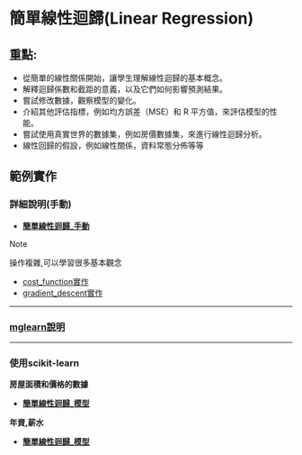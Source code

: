 # 簡單線性迴歸(Linear Regression)

## 重點:
- 從簡單的線性關係開始，讓學生理解線性迴歸的基本概念。
- 解釋迴歸係數和截距的意義，以及它們如何影響預測結果。
- 嘗試修改數據，觀察模型的變化。
- 介紹其他評估指標，例如均方誤差（MSE）和 R 平方值，來評估模型的性能。
- 嘗試使用真實世界的數據集，例如房價數據集，來進行線性迴歸分析。
- 線性回歸的假設，例如線性關係，資料常態分佈等等

## 範例實作
### 詳細說明(手動)

- [**簡單線性迴歸_手動**](./簡單線性迴歸_手動.md)

> [!NOTE]
> 操作複雜,可以學習很多基本觀念

- [cost_function實作](./cost_function.ipynb)  
- [gradient_descent實作](./gradient_descent.ipynb)

---
### [mglearn說明](./mglearn說明.ipynb)

---
### 使用scikit-learn

**房屋面積和價格的數據**

- [**簡單線性迴歸_模型**](./sklearn實作1.ipynb)

**年資,薪水**

- [**簡單線性迴歸_模型**](./sklearn實作2.ipynb)
